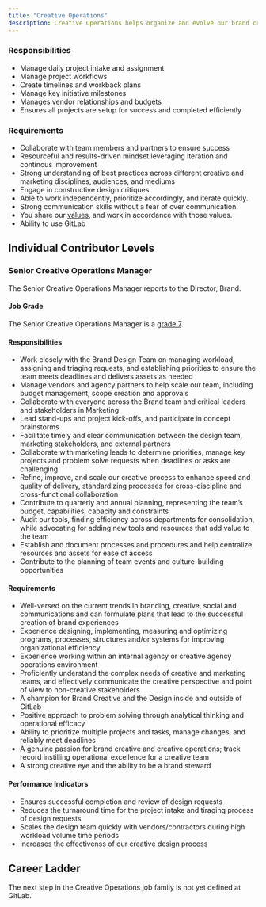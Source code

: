 ```yaml
---
title: "Creative Operations"
description: Creative Operations helps organize and evolve our brand creative processes, systems, tooling, projects, and programs that enable the team to scale and create world class brand experiences.
---
```


### Responsibilities

- Manage daily project intake and assignment
- Manage project workflows
- Create timelines and workback plans
- Manage key initiative milestones
- Manages vendor relationships and budgets
- Ensures all projects are setup for success and completed efficiently


### Requirements

- Collaborate with team members and partners to ensure success
- Resourceful and results-driven mindset leveraging iteration and continous improvement
- Strong understanding of best practices across different creative and marketing disciplines, audiences, and mediums
- Engage in constructive design critiques.
- Able to work independently, prioritize accordingly, and iterate quickly.
- Strong communication skills without a fear of over communication.
- You share our [values](/handbook/values/), and work in accordance with those values.
- Ability to use GitLab

## Individual Contributor Levels

### Senior Creative Operations Manager

The Senior Creative Operations Manager reports to the Director, Brand.


#### Job Grade

The Senior Creative Operations Manager is a [grade 7](https://about.gitlab.com/handbook/total-rewards/compensation/compensation-calculator/#gitlab-job-grades).

#### Responsibilities

- Work closely with the Brand Design Team on managing workload, assigning and triaging requests, and establishing priorities to ensure the team meets deadlines and delivers assets as needed
- Manage vendors and agency partners to help scale our team, including budget management, scope creation and approvals
- Collaborate with everyone across the Brand team and critical leaders and stakeholders in Marketing
- Lead stand-ups and project kick-offs, and participate in concept brainstorms
- Facilitate timely and clear communication between the design team, marketing stakeholders, and external partners
- Collaborate with marketing leads to determine priorities, manage key projects and problem solve requests when deadlines or asks are challenging
- Refine, improve, and scale our creative process to enhance speed and quality of delivery, standardizing processes for cross-discipline and cross-functional collaboration
- Contribute to quarterly and annual planning, representing the team’s budget, capabilities, capacity and constraints
- Audit our tools, finding efficiency across departments for consolidation, while advocating for adding new tools and resources that add value to the team
- Establish and document processes and procedures and help centralize resources and assets for ease of access
- Contribute to the planning of team events and culture-building opportunities


#### Requirements

- Well-versed on the current trends in branding, creative, social and communications and can formulate plans that lead to the successful creation of brand experiences
- Experience designing, implementing, measuring and optimizing programs, processes, structures and/or systems for improving organizational efficiency
- Experience working within an internal agency or creative agency operations environment
- Proficiently understand the complex needs of creative and marketing teams, and effectively communicate the creative perspective and point of view to non-creative stakeholders
- A champion for Brand Creative and the Design inside and outside of GitLab
- Positive approach to problem solving through analytical thinking and operational efficacy
- Ability to prioritize multiple projects and tasks, manage changes, and reliably meet deadlines
- A genuine passion for brand creative and creative operations; track record instilling operational excellence for a creative team
- A strong creative eye and the ability to be a brand steward


#### Performance Indicators

- Ensures successful completion and review of design requests
- Reduces the turnaround time for the project intake and tiraging process of design requests
- Scales the design team quickly with vendors/contractors during high workload volume time periods
- Increases the effectivenss of our creative design process


## Career Ladder

The next step in the Creative Operations job family is not yet defined at GitLab.

